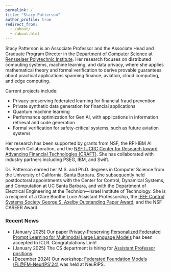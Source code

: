```yaml
---
permalink: /
title: "Stacy Patterson"
author_profile: true
redirect_from: 
  - /about/
  - /about.html
---
```

Stacy Patterson is an Associate Professor and the Associate Head and Graduate Program Director in the [Department of Computer Science](https://science.rpi.edu/computer-science) at [Rensselaer Polytechnic Institute](https://rpi.edu/). Her research focuses on distributed computing systems, machine learning, and data privacy, where she applies mathematical theory and formal verification to derive provable guarantees about practical applications spanning finance, aviation, cloud computing, and edge computing. 

Current projects include: 
* Privacy-preserving federated learning for financial fraud prevention
* Private synthetic data generation for financial applications
* Quantum machine learning
* Performance optimization for Gen AI, with applications in information retrieval and code generation
* Formal verification for safety-critical systems, such as future aviation systems

Her research has been supported by grants from NSF, the RPI-IBM AI Research Collaboration, and the [NSF IUCRC Center for Research toward Advancing Financial Technologies (CRAFT)](https://www.stevens.edu/craft). She has collaborated with industry partners including PSEG, IBM, and Swift. 

Dr. Patterson earned her M.S. and Ph.D. degrees in Computer Science from the University of California, Santa Barbara. She subsequently held postdoctoral appointments with the Center for Control, Dynamical Systems, and Computation at UC Santa Barbara, and with the Department of Electrical Engineering at the Technion—Israel Institute of Technology. She is a recipient of a Clare Boothe Luce Assistant Professorship,  the [IEEE Control Systems Society George S. Axelby Outstanding Paper Award](https://www.ieeecss.org/awards/george-s-axelby-outstanding-paper-award), and the NSF CAREER Award.


### Recent News
* [January 2025] Our paper [Privacy-Preserving Personalized Federated Prompt Learning for Multimodal Large Language Models](https://arxiv.org/abs/2501.13904) has been accepted to ICLR. Congratulations Linh!
* [January 2025] The CS department is hiring for [Assistant Professor positions](https://compsci.rpi.edu/announcements/were-hiring-assistant-professor-positions).
* [December 2024] Our workshop: [Federated Foundation Models (FL@FM-NeurIPS'24)](https://federated-learning.org/fl@fm-neurips-2024/) was held at NeuRIPS.



